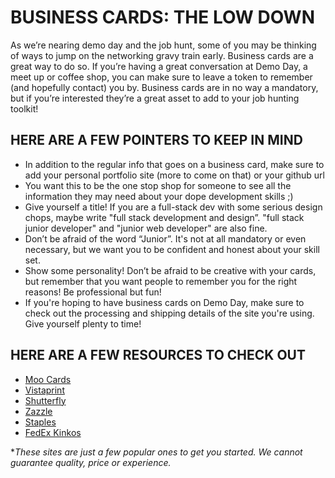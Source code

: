 # BUSINESS CARDS: THE LOW DOWN

As we’re nearing demo day and the job hunt, some of you may be thinking of ways to jump on the networking gravy train early. Business cards are a great way to do so. If you’re having a great conversation at Demo Day, a meet up or coffee shop, you can make sure to leave a token to remember (and hopefully contact) you by. Business cards are in no way a mandatory, but if you’re interested they’re a great asset to add to your job hunting toolkit!

## HERE ARE A FEW POINTERS TO KEEP IN MIND

* In addition to the regular info that goes on a business card, make sure to add your personal portfolio site (more to come on that) or your github url
* You want this to be the one stop shop for someone to see all the information they may need about your dope development skills ;)
* Give yourself a title! If you are a full-stack dev with some serious design chops, maybe write "full stack development and design”. "full stack junior developer" and "junior web developer" are also fine.
* Don’t be afraid of the word “Junior”. It's not at all mandatory or even necessary, but we want you to be confident and honest about your skill set.
* Show some personality! Don’t be afraid to be creative with your cards, but remember that you want people to remember you for the right reasons! Be professional but fun!
* If you're hoping to have business cards on Demo Day, make sure to check out the processing and shipping details of the site you're using. Give yourself plenty to time!

## HERE ARE A FEW RESOURCES TO CHECK OUT

* [Moo Cards](https://www.moo.com/us/products/business-cards.html)
* [Vistaprint](http://www.vistaprint.com/category/business-cards.aspx?txi=15626&xnid=TopNav_Business+Cards&xnav=TopNav)
* [Shutterfly](https://www.shutterfly.com/sitesearch/business+cards)
* [Zazzle](http://www.zazzle.com/businesscards)
* [Staples](https://design.staples.com/category/Business-Cards?%20%0Acid=PS:GS:CP:CP:E:407:48653:staples_business_cards:141845&cid=PS:GS:CP:CP:e:28:71700000015317693:staples+business+cards:p11701104276)
* [FedEx Kinkos](http://www.fedex.com/us/office/designprint/index.html?cmp=KNC-1001817-6-14-950-0010000-US-US-EN-BDZ0148Z01ZBIZC&s_kwcid=AL!3806!3!95336533275!e!!g!!kinkos%20business%20cards&code=NEW%7CFXO%7CBrand+Biz+Cards%7CBrand%7CFXO+Brand%7CEM&ef_id=VvGsSwAAAEGs8Pzf:20160720003748:s)

**These sites are just a few popular ones to get you started. We cannot guarantee quality, price or experience.*
